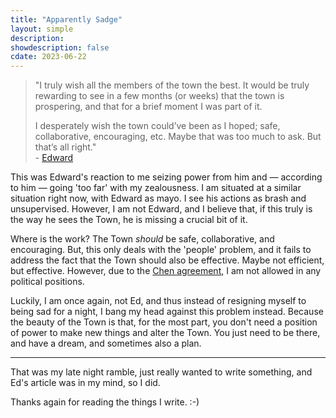 ```yaml
---
title: "Apparently Sadge"
layout: simple
description: 
showdescription: false
cdate: 2023-06-22
---
```


> "I truly wish all the members of the town the best. It would be truly rewarding to see in a few months (or weeks) that the town is prospering, and that for a brief moment I was part of it.
> 
> I desperately wish the town could’ve been as I hoped; safe, collaborative, encouraging, etc. Maybe that was too much to ask. But that’s all right."  
> \- [Edward](https://obsidiannotes-v-4.pages.dev/09-04-2023-A-change-in-course/)

This was Edward's reaction to me seizing power from him and — according to him — going 'too far' with my zealousness. I am situated at a similar situation right now, with Edward as mayo. I see his actions as brash and unsupervised. However, I am not Edward, and I believe that, if this truly is the way he sees the Town, he is missing a crucial bit of it.

Where is the work? The Town *should* be safe, collaborative, and encouraging. But, this only deals with the 'people' problem, and it fails to address the fact that the Town should also be effective. Maybe not efficient, but effective. However, due to the [Chen agreement](https://the-toomwn.github.io/votes/Chen%20Agreement.html), I am not allowed in any political positions.

Luckily, I am once again, not Ed, and thus instead of resigning myself to being sad for a night, I bang my head against this problem instead. Because the beauty of the Town is that, for the most part, you don't need a position of power to make new things and alter the Town. You just need to be there, and have a dream, and sometimes also a plan.

---

That was my late night ramble, just really wanted to write something, and Ed's article was in my mind, so I did.

Thanks again for reading the things I write. :-)
